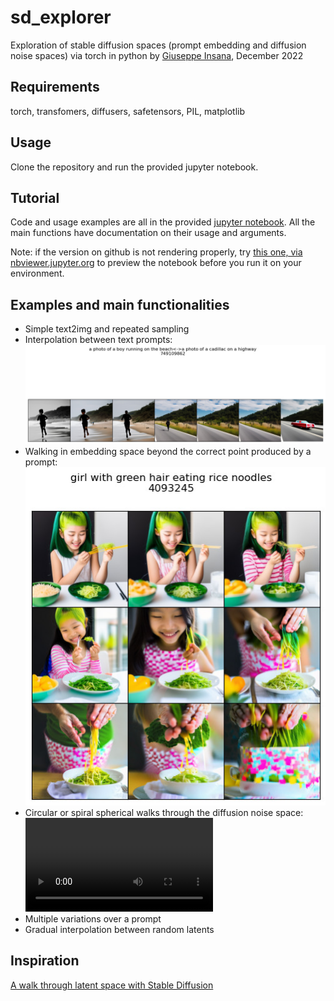 # sd_explorer
Exploration of stable diffusion spaces (prompt embedding and diffusion noise spaces) via torch in python
by [Giuseppe Insana](https://insana.net), December 2022

## Requirements
torch, transfomers, diffusers, safetensors, PIL, matplotlib

## Usage
Clone the repository and run the provided jupyter notebook.

## Tutorial
Code and usage examples are all in the provided [jupyter notebook](sd_explorer.ipynb).
All the main functions have documentation on their usage and arguments.

Note: if the version on github is not rendering properly, try [this one, via nbviewer.jupyter.org](https://nbviewer.jupyter.org/github/g-insana/sd_explorer/blob/master/sd_explorer.ipynb) to preview the notebook before you run it on your environment.

## Examples and main functionalities
* Simple text2img and repeated sampling
* Interpolation between text prompts:
![From boy to car](boy_to_car.jpg)
* Walking in embedding space beyond the correct point produced by a prompt:
![green hair girl eating noodles](green_haired_girl.jpg)
* Circular or spiral spherical walks through the diffusion noise space:
![horses_circular_walk](horses_r48.mp4)
* Multiple variations over a prompt
* Gradual interpolation between random latents

## Inspiration
[A walk through latent space with Stable Diffusion](https://keras.io/examples/generative/random_walks_with_stable_diffusion/)


